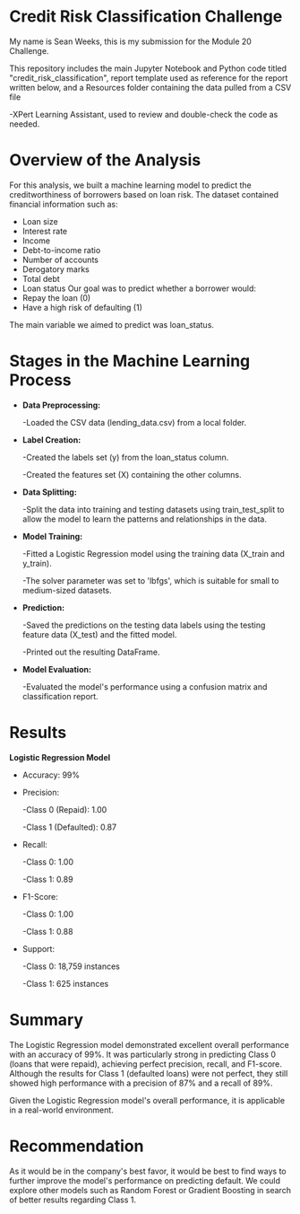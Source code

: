 # Credit Risk Classification Challenge
My name is Sean Weeks, this is my submission for the Module 20 Challenge.

This repository includes the main Jupyter Notebook and Python code titled "credit_risk_classification", report template used as reference for the report written below, and a Resources folder containing the data pulled from a CSV file

-XPert Learning Assistant, used to review and double-check the code as needed.


# Overview of the Analysis
For this analysis, we built a machine learning model to predict the creditworthiness of borrowers based on loan risk. The dataset contained financial information such as:

* Loan size
* Interest rate
* Income
* Debt-to-income ratio
* Number of accounts
* Derogatory marks
* Total debt
* Loan status
Our goal was to predict whether a borrower would:
* Repay the loan (0)
* Have a high risk of defaulting (1)

The main variable we aimed to predict was loan_status.

# Stages in the Machine Learning Process
- **Data Preprocessing:**

    -Loaded the CSV data (lending_data.csv) from a local folder.
  
- **Label Creation:**

    -Created the labels set (y) from the loan_status column.

    -Created the features set (X) containing the other columns.

- **Data Splitting:**

    -Split the data into training and testing datasets using train_test_split to allow the model to learn the patterns and relationships in the data.
  
- **Model Training:**

    -Fitted a Logistic Regression model using the training data (X_train and y_train).
  
    -The solver parameter was set to 'lbfgs', which is suitable for small to medium-sized datasets.

- **Prediction:**
  
    -Saved the predictions on the testing data labels using the testing feature data (X_test) and the fitted model.
  
    -Printed out the resulting DataFrame.

- **Model Evaluation:**
  
    -Evaluated the model's performance using a confusion matrix and classification report.

# Results
**Logistic Regression Model**

* Accuracy: 99%

* Precision:

    -Class 0 (Repaid): 1.00
  
    -Class 1 (Defaulted): 0.87

* Recall:

    -Class 0: 1.00
  
    -Class 1: 0.89

* F1-Score:

    -Class 0: 1.00
  
    -Class 1: 0.88


* Support:

    -Class 0: 18,759 instances
  
    -Class 1: 625 instances


# Summary
The Logistic Regression model demonstrated excellent overall performance with an accuracy of 99%. It was particularly strong in predicting Class 0 (loans that were repaid), achieving perfect precision, recall, and F1-score. Although the results for Class 1 (defaulted loans) were not perfect, they still showed high performance with a precision of 87% and a recall of 89%.

Given the Logistic Regression model's overall performance, it is applicable in a real-world environment. 

# Recommendation
 As it would be in the company's best favor, it would be best to find ways to further improve the model's performance on predicting default. We could explore other models such as Random Forest or Gradient Boosting in search of better results regarding Class 1.
